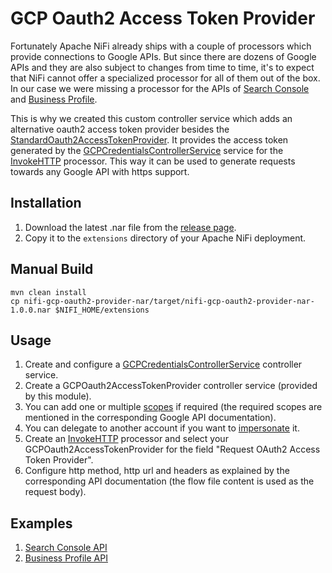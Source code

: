 # GCP Oauth2 Access Token Provider

Fortunately Apache NiFi already ships with a couple of processors which provide connections to Google APIs. But since there are dozens of Google APIs and they are also subject to changes from time to time, it's to expect that NiFi cannot offer a specialized processor for all of them out of the box. In our case we were missing a processor for the APIs of [Search Console](https://developers.google.com/webmaster-tools/v1/api_reference_index) and [Business Profile](https://developers.google.com/my-business/ref_overview).

This is why we created this custom controller service which adds an alternative oauth2 access token provider besides the [StandardOauth2AccessTokenProvider](https://nifi.apache.org/docs/nifi-docs/components/org.apache.nifi/nifi-oauth2-provider-nar/1.20.0/org.apache.nifi.oauth2.StandardOauth2AccessTokenProvider/index.html). It provides the access token generated by the [GCPCredentialsControllerService](https://nifi.apache.org/docs/nifi-docs/components/org.apache.nifi/nifi-gcp-nar/1.19.1/org.apache.nifi.processors.gcp.credentials.service.GCPCredentialsControllerService/index.html) service for the [InvokeHTTP](https://nifi.apache.org/docs/nifi-docs/components/org.apache.nifi/nifi-standard-nar/1.17.0/org.apache.nifi.processors.standard.InvokeHTTP/index.html) processor. This way it can be used to generate requests towards any Google API with https support.

## Installation

1. Download the latest .nar file from the [release page](https://github.com/Digital-Loop/nifi-gcp-oauth2-access-token/releases).
2. Copy it to the `extensions` directory of your Apache NiFi deployment.

## Manual Build

```
mvn clean install
cp nifi-gcp-oauth2-provider-nar/target/nifi-gcp-oauth2-provider-nar-1.0.0.nar $NIFI_HOME/extensions
```

## Usage

1. Create and configure a [GCPCredentialsControllerService](https://nifi.apache.org/docs/nifi-docs/components/org.apache.nifi/nifi-gcp-nar/1.19.1/org.apache.nifi.processors.gcp.credentials.service.GCPCredentialsControllerService/index.html) controller service.
2. Create a GCPOauth2AccessTokenProvider controller service (provided by this module).
3. You can add one or multiple [scopes](https://developers.google.com/identity/protocols/oauth2/scopes) if required (the required scopes are mentioned in the corresponding Google API documentation).
4. You can delegate to another account if you want to [impersonate](https://cloud.google.com/iam/docs/service-account-overview#impersonation) it.
5. Create an [InvokeHTTP](https://nifi.apache.org/docs/nifi-docs/components/org.apache.nifi/nifi-standard-nar/1.17.0/org.apache.nifi.processors.standard.InvokeHTTP/index.html) processor and select your GCPOauth2AccessTokenProvider for the field "Request OAuth2 Access Token Provider".
6. Configure http method, http url and headers as explained by the corresponding API documentation (the flow file content is used as the request body).

## Examples

1. [Search Console API](./examples/google-search-console/README.md)
2. [Business Profile API](./examples/google-business-profile/README.md)
